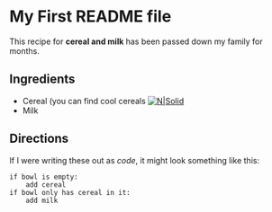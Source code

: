 # My First README file

This recipe for **cereal and milk** has been passed down my family for months.

## Ingredients


- Cereal (you can find cool cereals [![N|Solid](https://upload.wikimedia.org/wikipedia/commons/thumb/f/fc/Froot-Loops-Cereal-Bowl.jpg/220px-Froot-Loops-Cereal-Bowl.jpg)](www.example.com/coolcereals)
- Milk


## Directions

If I were writing these out as _code_, it might look something like this:
```
if bowl is empty:
    add cereal
if bowl only has cereal in it:
    add milk
```
